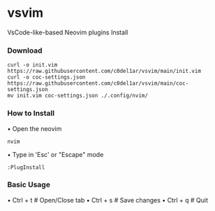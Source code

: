 # vsvim
VsCode-like-based Neovim plugins Install

### Download
```
curl -o init.vim https://raw.githubusercontent.com/c0del1ar/vsvim/main/init.vim
curl -o coc-settings.json https://raw.githubusercontent.com/c0del1ar/vsvim/main/coc-settings.json
mv init.vim coc-settings.json ./.config/nvim/
```

### How to Install
• Open the neovim
```
nvim
```
• Type in 'Esc' or "Escape" mode
```
:PlugInstall
```

### Basic Usage
• Ctrl + t # Open/Close tab
• Ctrl + s # Save changes
• Ctrl + q # Quit
